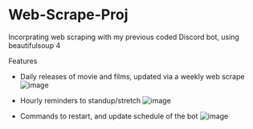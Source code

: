 # Web-Scrape-Proj
Incorprating web scraping with my previous coded Discord bot, using beautifulsoup 4

Features
- Daily releases of movie and films, updated via a weekly web scrape
![image](https://github.com/TJSarno/Web-Scrape-Proj/assets/26528008/7737c65b-af22-42b1-9bbb-ea65dbe5e126)
- Hourly reminders to standup/stretch
![image](https://github.com/TJSarno/Web-Scrape-Proj/assets/26528008/bfae9d1b-c2b9-4079-91fc-e7b2f0116132)

- Commands to restart, and update schedule of the bot
![image](https://github.com/TJSarno/Web-Scrape-Proj/assets/26528008/659bfcd5-0e42-44b3-99f2-cc7ec558d2db)

